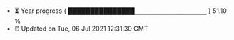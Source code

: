 - ⏳ Year progress { ███████████████▁▁▁▁▁▁▁▁▁▁▁▁▁▁▁ } 51.10 %
- ⏰ Updated on Tue, 06 Jul 2021 12:31:30 GMT

